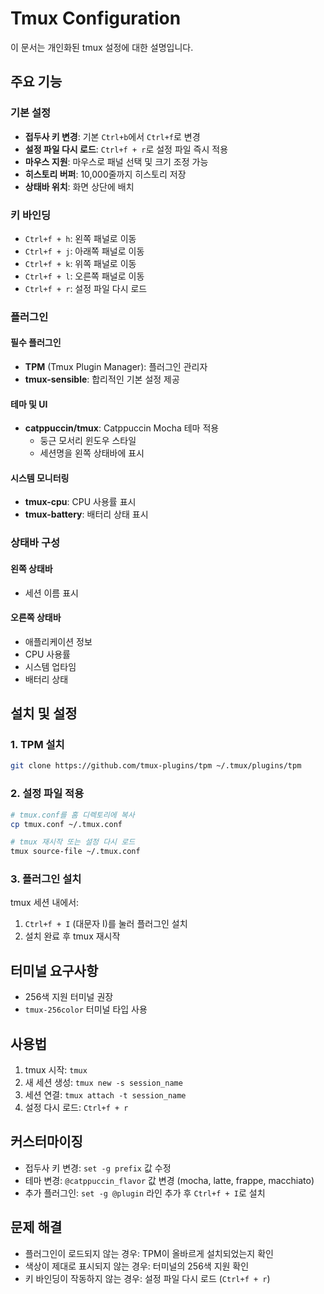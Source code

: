 # Tmux Configuration

이 문서는 개인화된 tmux 설정에 대한 설명입니다.

## 주요 기능

### 기본 설정
- **접두사 키 변경**: 기본 `Ctrl+b`에서 `Ctrl+f`로 변경
- **설정 파일 다시 로드**: `Ctrl+f + r`로 설정 파일 즉시 적용
- **마우스 지원**: 마우스로 패널 선택 및 크기 조정 가능
- **히스토리 버퍼**: 10,000줄까지 히스토리 저장
- **상태바 위치**: 화면 상단에 배치

### 키 바인딩
- `Ctrl+f + h`: 왼쪽 패널로 이동
- `Ctrl+f + j`: 아래쪽 패널로 이동
- `Ctrl+f + k`: 위쪽 패널로 이동
- `Ctrl+f + l`: 오른쪽 패널로 이동
- `Ctrl+f + r`: 설정 파일 다시 로드

### 플러그인

#### 필수 플러그인
- **TPM** (Tmux Plugin Manager): 플러그인 관리자
- **tmux-sensible**: 합리적인 기본 설정 제공

#### 테마 및 UI
- **catppuccin/tmux**: Catppuccin Mocha 테마 적용
  - 둥근 모서리 윈도우 스타일
  - 세션명을 왼쪽 상태바에 표시

#### 시스템 모니터링
- **tmux-cpu**: CPU 사용률 표시
- **tmux-battery**: 배터리 상태 표시

### 상태바 구성

#### 왼쪽 상태바
- 세션 이름 표시

#### 오른쪽 상태바
- 애플리케이션 정보
- CPU 사용률
- 시스템 업타임
- 배터리 상태

## 설치 및 설정

### 1. TPM 설치
```bash
git clone https://github.com/tmux-plugins/tpm ~/.tmux/plugins/tpm
```

### 2. 설정 파일 적용
```bash
# tmux.conf를 홈 디렉토리에 복사
cp tmux.conf ~/.tmux.conf

# tmux 재시작 또는 설정 다시 로드
tmux source-file ~/.tmux.conf
```

### 3. 플러그인 설치
tmux 세션 내에서:
1. `Ctrl+f + I` (대문자 I)를 눌러 플러그인 설치
2. 설치 완료 후 tmux 재시작

## 터미널 요구사항
- 256색 지원 터미널 권장
- `tmux-256color` 터미널 타입 사용

## 사용법
1. tmux 시작: `tmux`
2. 새 세션 생성: `tmux new -s session_name`
3. 세션 연결: `tmux attach -t session_name`
4. 설정 다시 로드: `Ctrl+f + r`

## 커스터마이징
- 접두사 키 변경: `set -g prefix` 값 수정
- 테마 변경: `@catppuccin_flavor` 값 변경 (mocha, latte, frappe, macchiato)
- 추가 플러그인: `set -g @plugin` 라인 추가 후 `Ctrl+f + I`로 설치

## 문제 해결
- 플러그인이 로드되지 않는 경우: TPM이 올바르게 설치되었는지 확인
- 색상이 제대로 표시되지 않는 경우: 터미널의 256색 지원 확인
- 키 바인딩이 작동하지 않는 경우: 설정 파일 다시 로드 (`Ctrl+f + r`)

